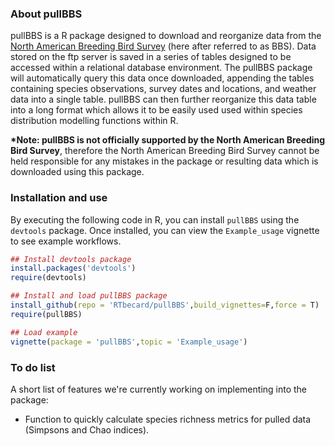 ### About pullBBS

pullBBS is a R package designed to download and reorganize data from the [North American Breeding Bird Survey](https://www.pwrc.usgs.gov/bbs/) (here after referred to as BBS).  Data stored on the ftp server is saved in a series of tables designed to be accessed within a relational database environment.  The pullBBS package will automatically query this data once downloaded, appending the tables containing species observations, survey dates and locations, and weather data into a single table.  pullBBS can then further reorganize this data table into a long format which allows it to be easily used used within species distribution modelling functions within R.

**\*Note: pullBBS is not officially supported by the North American Breeding Bird Survey**, therefore the North American Breeding Bird Survey cannot be held responsible for any mistakes in the package or resulting data which is downloaded using this package.

### Installation and use

By executing the following code in R, you can install `pullBBS` using the `devtools` package.  Once installed, you can view the `Example_usage` vignette to see example workflows.

```r
## Install devtools package
install.packages('devtools')
require(devtools)

## Install and load pullBBS package
install_github(repo = 'RTbecard/pullBBS',build_vignettes=F,force = T)
require(pullBBS)

## Load example
vignette(package = 'pullBBS',topic = 'Example_usage')
```
### To do list

A short list of features we're currently working on implementing into the package:

- Function to quickly calculate species richness metrics for pulled data (Simpsons and Chao indices).
